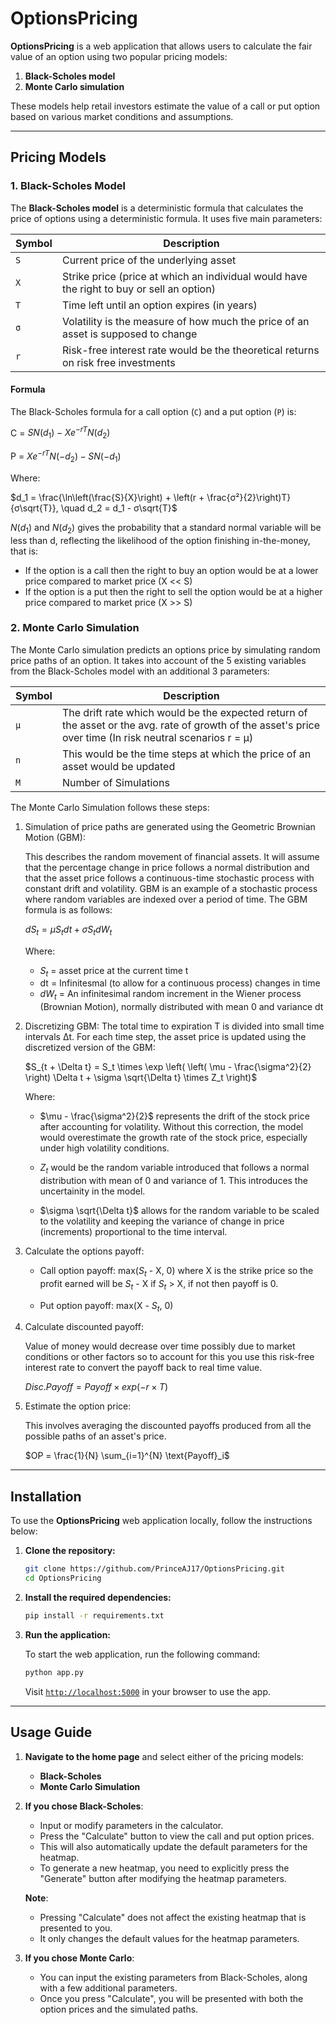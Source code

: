 # OptionsPricing

**OptionsPricing** is a web application that allows users to calculate the fair value of an option using two popular pricing models:

1. **Black-Scholes model**
2. **Monte Carlo simulation**

These models help retail investors estimate the value of a call or put option based on various market conditions and assumptions.

---


## Pricing Models

### 1. Black-Scholes Model

The **Black-Scholes model** is a deterministic formula that calculates the price of options using a deterministic formula. It uses five main parameters:

| Symbol   | Description                                                                                |
|----------|--------------------------------------------------------------------------------------------|
| `S`      | Current price of the underlying asset                                                      |
| `X`      | Strike price (price at which an individual would have the right to buy or sell an option)  |
| `T`      | Time left until an option expires (in years)                                               |
| `σ`      | Volatility is the measure of how much the price of an asset is supposed to change          |
| `r`      | Risk-free interest rate would be the theoretical returns on risk free investments          |

#### Formula

The Black-Scholes formula for a call option (`C`) and a put option (`P`) is:

C = $SN(d_1) - Xe^{-rT}N(d_2)$

P = $Xe^{-rT}N(-d_2) - SN(-d_1)$

Where:

$d_1 = \frac{\ln\left(\frac{S}{X}\right) + \left(r + \frac{σ²}{2}\right)T}{σ\sqrt{T}}, \quad d_2 = d_1 - σ\sqrt{T}$

$N(d_1)$ and $N(d_2)$ gives the probability that a standard normal variable will be less than d, reflecting the likelihood of the option finishing in-the-money, that is:
- If the option is a call then the right to buy an option would be at a lower price compared to market price (X << S)
- If the option is a put then the right to sell the option would be at a higher price compared to market price (X >> S)

### 2. Monte Carlo Simulation
The Monte Carlo simulation predicts an options price by simulating random price paths of an option. It takes into account of the 5 existing variables from the Black-Scholes model with an additional 3 parameters: 

| Symbol   | Description                                                                                                             |
|----------|-------------------------------------------------------------------------------------------------------------------------|
| `μ`      | The drift rate which would be the expected return of the asset or the avg. rate of growth of the asset's price over time (In risk neutral scenarios r = μ)|
| `n`      | This would be the time steps at which the price of an asset would be updated                                 |
| `M`      | Number of Simulations                                                                                                   |

The Monte Carlo Simulation follows these steps:

1) Simulation of price paths are generated using the Geometric Brownian Motion (GBM):

   This describes the random movement of financial assets. It will assume that the percentage change in price follows a normal distribution and that the asset price follows a continuous-time stochastic process with constant drift and volatility. GBM is an example of a stochastic process where random variables are indexed over a period of time. The GBM formula is as follows:

   $dS_t = μ S_t dt + σ S_t dW_t$

   Where:

   - $S_t$ = asset price at the current time t
   - dt = Infinitesmal (to allow for a continuous process) changes in time
   - $dW_t$ = An infinitesimal random increment in the Wiener process (Brownian Motion), normally distributed with mean 0 and variance dt

2) Discretizing GBM:
   The total time to expiration T is divided into small time intervals Δt. For each time step, the asset price is updated using the discretized version of the GBM:

   $S_{t + \Delta t} = S_t \times \exp \left( \left( \mu - \frac{\sigma^2}{2} \right) \Delta t + \sigma \sqrt{\Delta t} \times Z_t \right)$

   Where:

   - $\mu - \frac{\sigma^2}{2}$ represents the drift of the stock price after accounting for volatility. Without this correction, the model would overestimate the growth rate of the stock price, especially under high volatility conditions.

   - $Z_t$ would be the random variable introduced that follows a normal distribution with mean of 0 and variance of 1. This introduces the uncertainity in the model.

   - $\sigma \sqrt{\Delta t}$ allows for the random variable to be scaled to the volatility and keeping the variance of change in price (increments) proportional to the time interval.

3) Calculate the options payoff:

   - Call option payoff: max($S_t$ - X, 0) where X is the strike price so the profit earned will be $S_t$ - X if $S_t$ > X, if not then payoff is 0.

   - Put option payoff: max(X - $S_t$, 0)

4) Calculate discounted payoff:

   Value of money would decrease over time possibly due to market conditions or other factors so to account for this you use this risk-free interest rate to convert the payoff back to real time value.

   $Disc. Payoff = Payoff \times exp( -r \times T)$

5) Estimate the option price:

   This involves averaging the discounted payoffs produced from all the possible paths of an asset's price.

   $OP = \frac{1}{N} \sum_{i=1}^{N} \text{Payoff}_i$


---


## Installation

To use the **OptionsPricing** web application locally, follow the instructions below:

1. **Clone the repository:**

   ```bash
   git clone https://github.com/PrinceAJ17/OptionsPricing.git
   cd OptionsPricing

2. **Install the required dependencies:**

   ```bash
   pip install -r requirements.txt

3. **Run the application:**

   To start the web application, run the following command:

   ```bash
   python app.py
   ```
   Visit [`http://localhost:5000`](http://localhost:5000) in your browser to use the app.


---

## Usage Guide

1. **Navigate to the home page** and select either of the pricing models:
   - **Black-Scholes**
   - **Monte Carlo Simulation**

2. **If you chose Black-Scholes**:
   - Input or modify parameters in the calculator.
   - Press the "Calculate" button to view the call and put option prices.
   - This will also automatically update the default parameters for the heatmap.
   - To generate a new heatmap, you need to explicitly press the "Generate" button after modifying the heatmap parameters.
   
   **Note**:
   - Pressing "Calculate" does not affect the existing heatmap that is presented to you.
   - It only changes the default values for the heatmap parameters.

3. **If you chose Monte Carlo**:
   - You can input the existing parameters from Black-Scholes, along with a few additional parameters.
   - Once you press "Calculate", you will be presented with both the option prices and the simulated paths.






